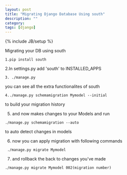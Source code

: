 ```yaml
---
layout: post
title: "Migrating Django Database Using south"
description: ""
category: 
tags: [django]
---
```

{% include JB/setup %}

Migrating your DB using south


```
1.pip install south
```

2.In settings.py  add 'south' to INSTALLED_APPS


```
3. ./manage.py 
```
  you can see all the extra functionalites of south 


```
4../manage.py schemamigration Mymodel --initial
```
 to build your migration history


5. and now makes changes to your Models and run
``` 
./manage.py schemamigration --auto
```
   to auto detect changes in models

6. now you can apply migration with following commands
 
```
 ./manage.py migrate Mymodel
```
7. and rollback the back to changes you've made
``` 
./manage.py migrate Mymodel 002(migration number)
```

















